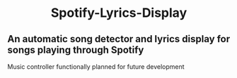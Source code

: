 # <div align="center"> Spotify-Lyrics-Display </div>

## An automatic song detector and lyrics display for songs playing through Spotify

Music controller functionally planned for future development
